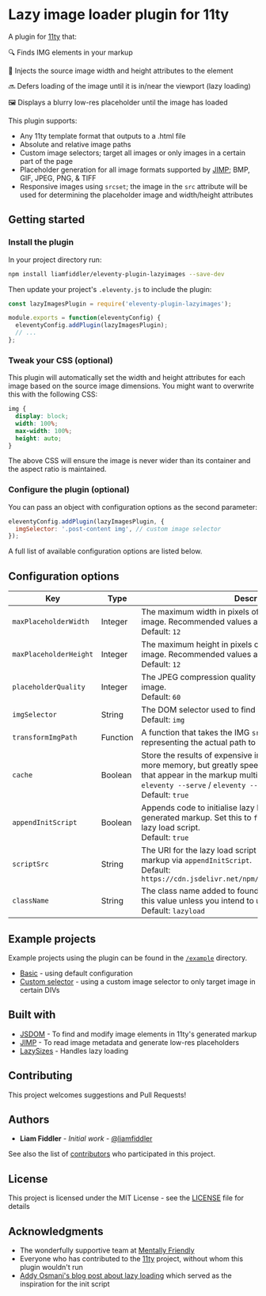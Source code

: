 # Lazy image loader plugin for 11ty

A plugin for [11ty](https://www.11ty.io/) that:

🔍 Finds IMG elements in your markup

💉 Injects the source image width and height attributes to the element

🔜 Defers loading of the image until it is in/near the viewport (lazy loading)

🖼️ Displays a blurry low-res placeholder until the image has loaded

This plugin supports:
- Any 11ty template format that outputs to a .html file
- Absolute and relative image paths
- Custom image selectors; target all images or only images in a certain part
  of the page
- Placeholder generation for all image formats supported by
  [JIMP](https://github.com/oliver-moran/jimp); BMP, GIF, JPEG, PNG, & TIFF
- Responsive images using `srcset`; the image in the `src` attribute will be
  used for determining the placeholder image and width/height attributes

## Getting started

### Install the plugin

In your project directory run:
```sh
npm install liamfiddler/eleventy-plugin-lazyimages --save-dev
```

Then update your project's `.eleventy.js` to include the plugin:
```js
const lazyImagesPlugin = require('eleventy-plugin-lazyimages');

module.exports = function(eleventyConfig) {
  eleventyConfig.addPlugin(lazyImagesPlugin);
  // ...
};
```

### Tweak your CSS (optional)

This plugin will automatically set the width and height attributes
for each image based on the source image dimensions. You might want
to overwrite this with the following CSS:
```css
img {
  display: block;
  width: 100%;
  max-width: 100%;
  height: auto;
}
```
The above CSS will ensure the image is never wider than its 
container and the aspect ratio is maintained.

### Configure the plugin (optional)

You can pass an object with configuration options as the second 
parameter:
```js
eleventyConfig.addPlugin(lazyImagesPlugin, {
  imgSelector: '.post-content img', // custom image selector
});
```
A full list of available configuration options are listed below.

## Configuration options

| Key | Type | Description |
|--|--|--|
| `maxPlaceholderWidth` | Integer | The maximum width in pixels of the generated placeholder image. Recommended values are between 6 and 15.<br>Default: `12` |
| `maxPlaceholderHeight` | Integer | The maximum height in pixels of the generated placeholder image. Recommended values are between 6 and 15.<br>Default: `12` |
| `placeholderQuality` | Integer | The JPEG compression quality of the generated placeholder image.<br>Default: `60` |
| `imgSelector` | String | The DOM selector used to find IMG elements in the markup.<br>Default: `img` |
| `transformImgPath` | Function | A function that takes the IMG `src` attribute and returns a string representing the actual path to your image. |
| `cache` | Boolean | Store the results of expensive image reads in memory. Uses more memory, but greatly speeds up processing of images that appear in the markup multiple times or when using `eleventy --serve` / `eleventy --watch`.<br>Default: `true` |
| `appendInitScript` | Boolean | Appends code to initialise lazy loading of images to the generated markup. Set this to `false` if you include your own lazy load script.<br>Default: `true` |
| `scriptSrc` | String | The URI for the lazy load script that is injected into the markup via `appendInitScript`.<br>Default: `https://cdn.jsdelivr.net/npm/lazysizes@5/lazysizes.min.js` |
| `className` | String | The class name added to found IMG elements. Do not change this value unless you intend to use your own `scriptSrc`.<br>Default: `lazyload` |

## Example projects

Example projects using the plugin can be found in the 
[`/example`](./example) directory.

- [Basic](./example/basic) - using default configuration
- [Custom selector](./example/custom-selector) - using a custom image
  selector to only target image in certain DIVs

## Built with

* [JSDOM](https://github.com/jsdom/jsdom) - To find and modify image
  elements in 11ty's generated markup
* [JIMP](https://github.com/oliver-moran/jimp) - To read image
  metadata and generate low-res placeholders
* [LazySizes](https://github.com/aFarkas/lazysizes) - Handles lazy loading

## Contributing

This project welcomes suggestions and Pull Requests!

## Authors

* **Liam Fiddler** - *Initial work* - [@liamfiddler](https://github.com/liamfiddler)

See also the list of 
[contributors](https://github.com/liamfiddler/eleventy-plugin-lazyimages/contributors) 
who participated in this project.

## License

This project is licensed under the MIT License - 
see the [LICENSE](LICENSE) file for details

## Acknowledgments

* The wonderfully supportive team at 
  [Mentally Friendly](https://mentallyfriendly.com)
* Everyone who has contributed to the 
  [11ty](https://www.11ty.io/) project, without whom 
  this plugin wouldn't run
* [Addy Osmani's blog post about lazy loading](https://addyosmani.com/blog/lazy-loading/) 
  which served as the inspiration for the init script
